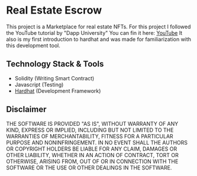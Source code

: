 # Real Estate Escrow

This project is a Marketplace for real estate NFTs.
For this project I followed the YouTube tutorial by "Dapp University" 
You can fin it here: [YouTube](https://www.youtube.com/watch?v=eoQJ6nFZOcs&t=3681s)
It also is my first introduction to hardhat and was made for familiarization with this development tool.

## Technology Stack & Tools

- Solidity (Writing Smart Contract)
- Javascript (Testing)
- [Hardhat](https://hardhat.org/) (Development Framework)

## Disclaimer
THE SOFTWARE IS PROVIDED "AS IS", WITHOUT WARRANTY OF ANY KIND, EXPRESS OR IMPLIED, INCLUDING BUT NOT LIMITED TO THE WARRANTIES OF MERCHANTABILITY, FITNESS FOR A PARTICULAR PURPOSE AND NONINFRINGEMENT. IN NO EVENT SHALL THE AUTHORS OR COPYRIGHT HOLDERS BE LIABLE FOR ANY CLAIM, DAMAGES OR OTHER LIABILITY, WHETHER IN AN ACTION OF CONTRACT, TORT OR OTHERWISE, ARISING FROM, OUT OF OR IN CONNECTION WITH THE SOFTWARE OR THE USE OR OTHER DEALINGS IN THE SOFTWARE.
